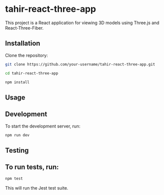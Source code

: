# tahir-react-three-app

This project is a React application for viewing 3D models using Three.js and React-Three-Fiber.

## Installation

Clone the repository:

```bash
git clone https://github.com/your-username/tahir-react-three-app.git

cd tahir-react-three-app

npm install
```

## Usage
## Development
To start the development server, run:

```bash
npm run dev
```

## Testing
## To run tests, run:

```bash
npm test
```

This will run the Jest test suite.

